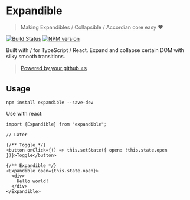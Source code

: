 # Expandible

> Making Expandibles / Collapsible / Accordian core easy ❤️

[![Build Status][travis-image]][travis-url]
[![NPM version][npm-image]][npm-url]

Built with / for TypeScript / React. Expand and collapse certain DOM with silky smooth transitions.

> [Powered by your github ⭐s](https://github.com/basarat/expandible/stargazers)

## Usage

`npm install expandible --save-dev`

Use with react: 

```tsx
import {Expandible} from "expandible";

// Later

{/** Toggle */}
<button onClick={() => this.setState({ open: !this.state.open })}>Toggle</button>

{/** Expandible */}
<Expandible open={this.state.open}>
  <div>
    Hello world!
  </div>
</Expandible>
```

[travis-image]:https://travis-ci.org/basarat/expandible.svg?branch=master
[travis-url]:https://travis-ci.org/basarat/expandible
[npm-image]:https://img.shields.io/npm/v/expandible.svg?style=flat
[npm-url]:https://npmjs.org/package/expandible